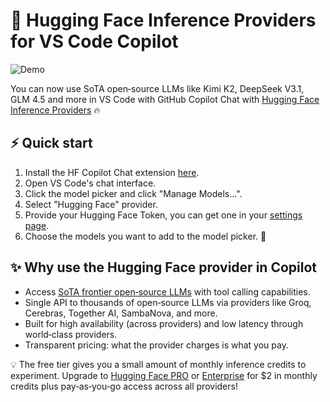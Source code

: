 # 🤗 Hugging Face Inference Providers for VS Code Copilot

![Demo](https://huggingface.co/datasets/huggingface/documentation-images/resolve/main/demo.gif)

You can now use SoTA open‑source LLMs like Kimi K2, DeepSeek V3.1, GLM 4.5 and more in VS Code with GitHub Copilot Chat with [Hugging Face Inference Providers](https://huggingface.co/docs/inference-providers/index) 🔥

## ⚡ Quick start

1. Install the HF Copilot Chat extension [here](https://marketplace.visualstudio.com/items?itemName=HuggingFace.huggingface-vscode-chat ).
2. Open VS Code's chat interface.
3. Click the model picker and click "Manage Models...".
4. Select "Hugging Face" provider.
5. Provide your Hugging Face Token, you can get one in your [settings page](https://huggingface.co/settings/tokens/new?ownUserPermissions=inference.serverless.write&tokenType=fineGrained).
6. Choose the models you want to add to the model picker. 🥳

## ✨ Why use the Hugging Face provider in Copilot

- Access [SoTA frontier open‑source LLMs](https://huggingface.co/models?pipeline_tag=text-generation&inference_provider=cerebras,together,fireworks-ai,nebius,novita,sambanova,groq,hyperbolic,nscale,fal-ai,cohere,replicate,scaleway,black-forest-labs,ovhcloud&sort=trending) with tool calling capabilities.
- Single API to thousands of open‑source LLMs via providers like Groq, Cerebras, Together AI, SambaNova, and more.
- Built for high availability (across providers) and low latency through world‑class providers.
- Transparent pricing: what the provider charges is what you pay.

💡 The free tier gives you a small amount of monthly inference credits to experiment. Upgrade to [Hugging Face PRO](https://huggingface.co/pro) or [Enterprise](https://huggingface/enterprise) for $2 in monthly credits plus pay‑as‑you‑go access across all providers!
